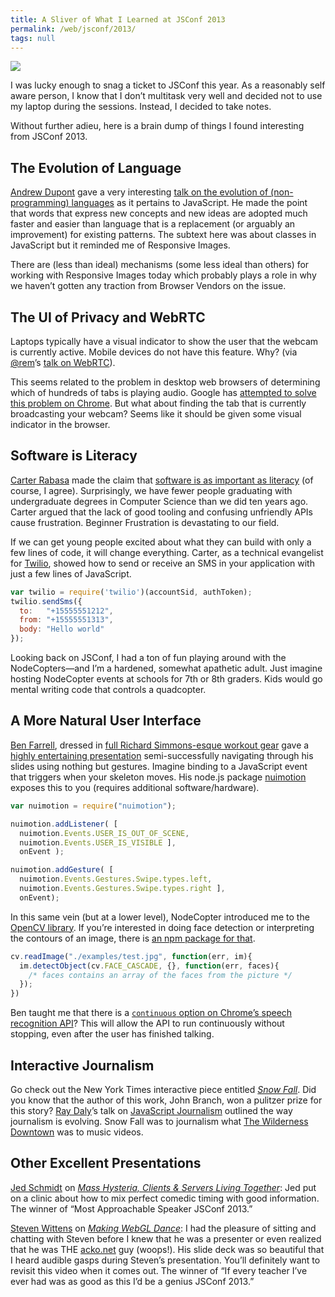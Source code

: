 ```yaml
---
title: A Sliver of What I Learned at JSConf 2013
permalink: /web/jsconf/2013/
tags: null
---
```


![](/web/img/posts/jsconf/amelia.jpg)

I was lucky enough to snag a ticket to JSConf this year. As a reasonably self aware person, I know that I don’t multitask very well and decided not to use my laptop during the sessions. Instead, I decided to take notes.

Without further adieu, here is a brain dump of things I found interesting from JSConf 2013.

## The Evolution of Language

[Andrew Dupont](https://twitter.com/andrewdupont) gave a very interesting [talk on the evolution of (non-programming) languages](http://www.slideshare.net/savetheclocktower/learning-new-words-22244915) as it pertains to JavaScript.  He made the point that words that express new concepts and new ideas are adopted much faster and easier than language that is a replacement (or arguably an improvement) for existing patterns. The subtext here was about classes in JavaScript but it reminded me of Responsive Images.

There are (less than ideal) mechanisms (some less ideal than others) for working with Responsive Images today which probably plays a role in why we haven’t gotten any traction from Browser Vendors on the issue.

## The UI of Privacy and WebRTC

Laptops typically have a visual indicator to show the user that the webcam is currently active. Mobile devices do not have this feature. Why? (via [@rem](https://twitter.com/rem/)’s [talk on WebRTC](https://speakerdeck.com/rem/lessons-from-the-experimental-edge-of-technology)).

This seems related to the problem in desktop web browsers of determining which of hundreds of tabs is playing audio. Google has [attempted to solve this problem on Chrome](http://thenextweb.com/google/2013/02/25/google-chrome-may-soon-get-audio-indicators-to-show-you-noisy-tabs-keep-them-open-when-memory-runs-out/). But what about finding the tab that is currently broadcasting your webcam? Seems like it should be given some visual indicator in the browser.

## Software is Literacy

[Carter Rabasa](https://twitter.com/carterrabasa) made the claim that [software is as important as literacy](http://crabasa.github.io/jsconf-2013/) (of course, I agree). Surprisingly, we have fewer people graduating with undergraduate degrees in Computer Science than we did ten years ago.  Carter argued that the lack of good tooling and confusing unfriendly APIs cause frustration.  Beginner Frustration is devastating to our field.

If we can get young people excited about what they can build with only a few lines of code, it will change everything. Carter, as a technical evangelist for [Twilio](http://www.twilio.com/), showed how to send or receive an SMS in your application with just a few lines of JavaScript.

``` js
var twilio = require('twilio')(accountSid, authToken);
twilio.sendSms({
  to:   "+15555551212",
  from: "+15555551313",
  body: "Hello world"
});
```

Looking back on JSConf, I had a ton of fun playing around with the NodeCopters—and I’m a hardened, somewhat apathetic adult. Just imagine hosting NodeCopter events at schools for 7th or 8th graders. Kids would go mental writing code that controls a quadcopter.

## A More Natural User Interface

[Ben Farrell](https://twitter.com/bfarrellforever), dressed in [full Richard Simmons-esque workout gear](https://twitter.com/kitesurfer/status/340538500317335552) gave a [highly entertaining presentation](https://github.com/bengfarrell/s2wPreso) semi-successfully navigating through his slides using nothing but gestures.   Imagine binding to a JavaScript event that triggers when your skeleton moves. His node.js package [nuimotion](https://github.com/bengfarrell/nuimotion) exposes this to you (requires additional software/hardware).

``` js
var nuimotion = require("nuimotion");

nuimotion.addListener( [
  nuimotion.Events.USER_IS_OUT_OF_SCENE,
  nuimotion.Events.USER_IS_VISIBLE ],
  onEvent );

nuimotion.addGesture( [
  nuimotion.Events.Gestures.Swipe.types.left,
  nuimotion.Events.Gestures.Swipe.types.right ],
  onEvent);
```

In this same vein (but at a lower level), NodeCopter introduced me to the [OpenCV library](http://opencv.org/). If you’re interested in doing face detection or interpreting the contours of an image, there is [an npm package for that](https://github.com/peterbraden/node-opencv).

``` js
cv.readImage("./examples/test.jpg", function(err, im){
  im.detectObject(cv.FACE_CASCADE, {}, function(err, faces){
    /* faces contains an array of the faces from the picture */
  });
})
```

Ben taught me that there is a [`continuous` option on Chrome’s speech recognition API](http://updates.html5rocks.com/2013/01/Voice-Driven-Web-Apps-Introduction-to-the-Web-Speech-API)? This will allow the API to run continuously without stopping, even after the user has finished talking.

## Interactive Journalism

Go check out the New York Times interactive piece entitled [*Snow Fall*](http://www.nytimes.com/projects/2012/snow-fall/). Did you know that the author of this work, John Branch, won a pulitzer prize for this story? [Ray Daly](https://twitter.com/raydaly)’s talk on [JavaScript Journalism](http://jsjournalism.com/jsconf/slides.html) outlined the way journalism is evolving. Snow Fall was to journalism what [The Wilderness Downtown](http://www.thewildernessdowntown.com/) was to music videos.

## Other Excellent Presentations

[Jed Schmidt](https://twitter.com/jedschmidt) on [*Mass Hysteria, Clients &amp; Servers Living Together*](http://www.flickr.com/photos/tr4nslator/sets/72157633835243012/): Jed put on a clinic about how to mix perfect comedic timing with good information. The winner of “Most Approachable Speaker JSConf 2013.”

[Steven Wittens](https://twitter.com/unconed) on [*Making WebGL Dance*](http://acko.net/files/fullfrontal/fullfrontal/webglmath/online.html): I had the pleasure of sitting and chatting with Steven before I knew that he was a presenter or even realized that he was THE [acko.net](http://acko.net/) guy (woops!). His slide deck was so beautiful that I heard audible gasps during Steven’s presentation. You’ll definitely want to revisit this video when it comes out. The winner of “If every teacher I’ve ever had was as good as this I’d be a genius JSConf 2013.”
